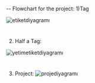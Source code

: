 -- Flowchart for the project: 1)Tag

 ![etiketdiyagramı](https://github.com/YusufAtti/DokuWiki/assets/158186024/32de54d3-1950-4925-a615-b361de4f6a05)

#

2) Half a Tag:
   
![yetimetiketdiyagramı](https://github.com/YusufAtti/DokuWiki/assets/158186024/2a415c52-f008-4729-920f-df69f2699c96)

#
3) Project:
![projediyagramı](https://github.com/YusufAtti/DokuWiki/assets/158186024/cac7a407-b502-4f77-88c3-35364ed23025) 
   

